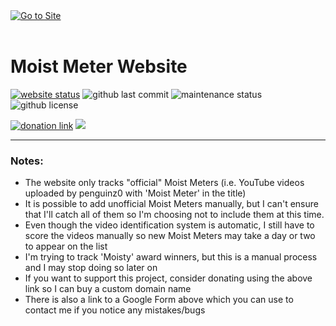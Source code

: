 <a href="https://moistmeter.42web.io/#" target="_blank" rel="noopener noreferrer">
	<img src="https://i.ibb.co/Drwv4yZ/woo-gif.gif" title="Go to Site" alt="Go to Site" />
</a>
<br><br>

# Moist Meter Website

<a href="https://www.moistmeter.42web.io"><img src="https://img.shields.io/website?down_color=red&down_message=down&up_color=green&up_message=up&url=http%3A%2F%2Fwww.moistmeter.42web.io" alt="website status" /></a>
<img src="https://img.shields.io/github/last-commit/hslarson/Moist-meter" alt="github last commit" />
<img src="https://img.shields.io/maintenance/yes/2022" alt="maintenance status" />
<img src="https://img.shields.io/github/license/hslarson/moist-meter" alt="github license" />



<a href="https://www.buymeacoffee.com/gunter1270"><img src="https://img.shields.io/badge/donate-buy%20me%20a%20coffee-yellow" alt="donation link" /></a>
<a href="https://docs.google.com/forms/d/e/1FAIpQLScggit1tZFNKtu0xbJKTKuDEvtCjLYFtma41gjJiQzurMvqIg/viewform?usp=sf_link"><img src="https://img.shields.io/badge/contact%20me-google%20form-blue" /></a>

<hr>

### Notes:
- The website only tracks "official" Moist Meters (i.e. YouTube videos uploaded by penguinz0 with 'Moist Meter' in the title)
- It is possible to add unofficial Moist Meters manually, but I can't ensure that I'll catch all of them so I'm choosing not to include them at this time.
- Even though the video identification system is automatic, I still have to score the videos manually so new Moist Meters may take a day or two to appear on the list
- I'm trying to track 'Moisty' award winners, but this is a manual process and I may stop doing so later on
- If you want to support this project, consider donating using the above link so I can buy a custom domain name
- There is also a link to a Google Form above which you can use to contact me if you notice any mistakes/bugs
